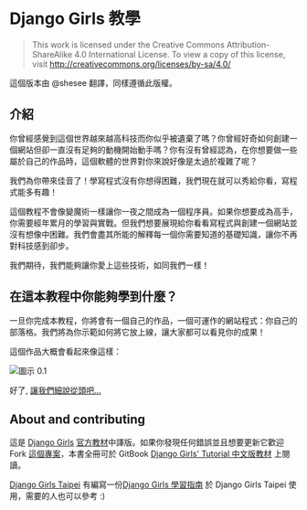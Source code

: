 # Django Girls 教學

> This work is licensed under the Creative Commons Attribution-ShareAlike 4.0
International License. To view a copy of this license, visit
http://creativecommons.org/licenses/by-sa/4.0/

這個版本由 @shesee 翻譯，同樣遵循此版權。


## 介紹

你曾經感覺到這個世界越來越高科技而你似乎被遺棄了嗎？你曾經好奇如何創建一個網站但卻一直沒有足夠的動機開始動手嗎？你有沒有曾經認為，在你想要做一些屬於自己的作品時，這個軟體的世界對你來說好像是太過於複雜了呢？

我們為你帶來佳音了！學寫程式沒有你想得困難，我們現在就可以秀給你看，寫程式能多有趣！

這個教程不會像變魔術一樣讓你一夜之間成為一個程序員。如果你想要成為高手，你需要經年累月的學習與實戰。但我們想要展現給你看看寫程式與創建一個網站並沒有想像中困難。我們會盡其所能的解釋每一個你需要知道的基礎知識，讓你不再對科技感到卻步。

我們期待，我們能夠讓你愛上這些技術，如同我們一樣！


## 在這本教程中你能夠學到什麼？

一旦你完成本教程，你將會有一個自己的作品，一個可運作的網站程式：你自己的部落格。我們將為你示範如何將它放上線，讓大家都可以看見你的成果！

這個作品大概會看起來像這樣：

![圖示 0.1](images/application.png)

好了, [讓我們細說從頭吧...](how_internet_works/README.md)


## About and contributing

這是 [Django Girls](http://djangogirls.org/) [官方教材](http://tutorial.djangogirls.org/)中譯版。如果你發現任何錯誤並且想要更新它歡迎 Fork [這個專案](http://github.com/carolhsu/tutorial)，本書全冊可於 GitBook [Django Girls' Tutorial 中文版教材](http://carolhsu.gitbooks.io/django-girls-tutorial-traditional-chiness/) 上閱讀。

[Django Girls Taipei](http://djangogirls.org/taipei) 有編寫一份[Django Girls 學習指南](http://djangogirlstaipei.gitbooks.io/django-girls-taipei-tutorial/) 於 Django Girls Taipei 使用，需要的人也可以參考 :)